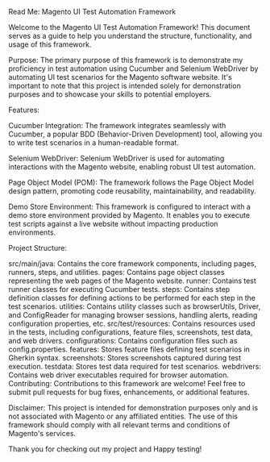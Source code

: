 Read Me: Magento UI Test Automation Framework

Welcome to the Magento UI Test Automation Framework! This document serves as a guide to help you understand the structure, functionality, and usage of this framework.

Purpose:
The primary purpose of this framework is to demonstrate my proficiency in test automation using Cucumber and Selenium WebDriver by automating UI test scenarios for the Magento software website. It's important to note that this project is intended solely for demonstration purposes and to showcase your skills to potential employers.

Features:

Cucumber Integration: The framework integrates seamlessly with Cucumber, a popular BDD (Behavior-Driven Development) tool, allowing you to write test scenarios in a human-readable format.

Selenium WebDriver: Selenium WebDriver is used for automating interactions with the Magento website, enabling robust UI test automation.

Page Object Model (POM): The framework follows the Page Object Model design pattern, promoting code reusability, maintainability, and readability.

Demo Store Environment: This framework is configured to interact with a demo store environment provided by Magento. It enables you to execute test scripts against a live website without impacting production environments.


Project Structure:

src/main/java: Contains the core framework components, including pages, runners, steps, and utilities.
pages: Contains page object classes representing the web pages of the Magento website.
runner: Contains test runner classes for executing Cucumber tests.
steps: Contains step definition classes for defining actions to be performed for each step in the test scenarios.
utilities: Contains utility classes such as browserUtils, Driver, and ConfigReader for managing browser sessions, handling alerts, reading configuration properties, etc.
src/test/resources: Contains resources used in the tests, including configurations, feature files, screenshots, test data, and web drivers.
configurations: Contains configuration files such as config.properties.
features: Stores feature files defining test scenarios in Gherkin syntax.
screenshots: Stores screenshots captured during test execution.
testdata: Stores test data required for test scenarios.
webdrivers: Contains web driver executables required for browser automation.
Contributing:
Contributions to this framework are welcome! Feel free to submit pull requests for bug fixes, enhancements, or additional features.


Disclaimer:
This project is intended for demonstration purposes only and is not associated with Magento or any affiliated entities. The use of this framework should comply with all relevant terms and conditions of Magento's services.

Thank you for checking out my project and Happy testing!






